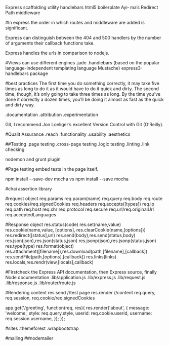 Express scaffolding utility
handlebars
html5 boilerplate
Ayi‐ ma’s Redirect Path
middleware

#In express the order in which routes and middleware are added is significant.

Express can distinguish between the 404 and 500 handlers by the number of arguments their callback functions take. 

Express handles the urls in comparison to nodejs.

#Views can use different engines
.jade
.handlebars (based on the popular language-independent templating language Mustache)
express3-handlebars package

#best practices
The first time you do something correctly, it may take five times as long to do it as it would have to do it quick and dirty. The second time, though, it’s only going to take three times as long. By the time you’ve done it correctly a dozen times, you’ll be doing it almost as fast as the quick and dirty way.

.documentation
.attribution
.experimentation

Git, I recommend Jon Loeliger’s excellent Version Control with Git (O’Reilly). 

#Qualit Assurance
.reach
.functionality
.usability
.aesthetics

##Testing
.page testing
.cross-page testing
.logic testing
.linting
.link checking

nodemon and grunt plugin

#Page testing
embed tests in the page itself.

npm install --save-dev mocha
vs
npm install --save mocha

#chai assertion library

#request object
req.params
req.param(name)
req.query
req.body
req.route
req.cookies/req.signedCookies
req.headers
req.accepts([types])
req.ip
req.path
req.host
req.xhr
req.protocol
req.secure
req.url/req.originalUrl
req.acceptedLanguages

#Response object
res.status(code)
res.set(name,value)
res.cookie(name,value, [options], res.clearCookie(name,[options]))
res.redirect([status],url)
res.send(body),res.send(status,body)
res.json(json),res.json(status,json)
res.jsonp(json),res.jsonp(status,json)
res.type(type)
res.format(object)
res.attachment([filename]),res.download(path,[filename],[callback])
res.sendFile(path,[options],[callback])
res.links(links)
res.locals,res.rendr(view,[locals],callback)

#Firstcheck the Express API documentation, then Express source, finally Node documentation
.lib/application.js
.lib/express.js
.lib/request.js
.lib/response.js
.lib/router/route.js

#Rendering content
res.send //test page
res.render //content
req.query, req.session, req.cookie/req.signedCookies

app.get('/greeting', function(req, res){ res.render('about', {
                message: 'welcome',
                style: req.query.style,
                userid: req.cookie.userid,
                username: req.session.username,
}); });

#sites
.themeforest
.wrapbootstrap

#mailing
##nodemailer